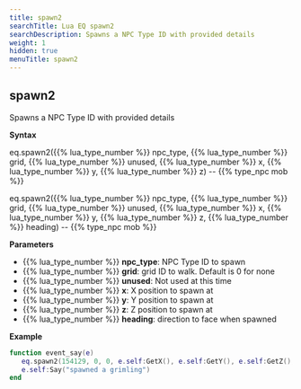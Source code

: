 ```yaml
---
title: spawn2
searchTitle: Lua EQ spawn2
searchDescription: Spawns a NPC Type ID with provided details
weight: 1
hidden: true
menuTitle: spawn2
---
```


## spawn2

Spawns a NPC Type ID with provided details

**Syntax**

eq.spawn2({{% lua_type_number %}} npc_type, {{% lua_type_number %}} grid, {{% lua_type_number %}} unused, {{% lua_type_number %}} x, {{% lua_type_number %}} y, {{% lua_type_number %}} z) -- {{% type_npc mob %}}

eq.spawn2({{% lua_type_number %}} npc_type, {{% lua_type_number %}} grid, {{% lua_type_number %}} unused, {{% lua_type_number %}} x, {{% lua_type_number %}} y, {{% lua_type_number %}} z, {{% lua_type_number %}} heading) -- {{% type_npc mob %}}

**Parameters**

- {{% lua_type_number %}} **npc_type**: NPC Type ID to spawn
- {{% lua_type_number %}} **grid**: grid ID to walk. Default is 0 for none
- {{% lua_type_number %}} **unused**: Not used at this time
- {{% lua_type_number %}} **x**: X position to spawn at
- {{% lua_type_number %}} **y**: Y position to spawn at
- {{% lua_type_number %}} **z**: Z position to spawn at
- {{% lua_type_number %}} **heading**: direction to face when spawned

**Example**

```lua
function event_say(e)
   eq.spawn2(154129, 0, 0, e.self:GetX(), e.self:GetY(), e.self:GetZ(), 0);
   e.self:Say("spawned a grimling")
end
```